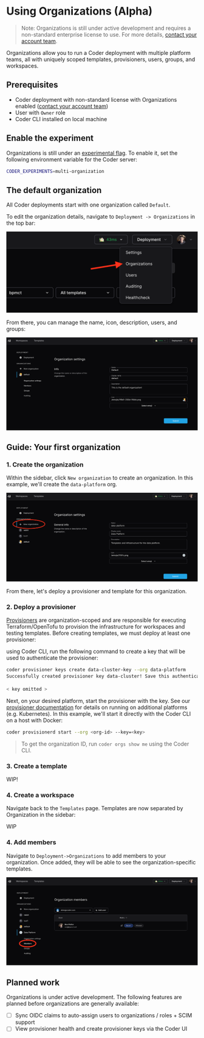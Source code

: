 # Using Organizations (Alpha)

> Note: Organizations is still under active development and requires a
> non-standard enterprise license to use. For more details,
> [contact your account team](https://coder.com/contact).

Organizations allow you to run a Coder deployment with multiple platform teams,
all with uniquely scoped templates, provisioners, users, groups, and workspaces.

## Prerequisites

- Coder deployment with non-standard license with Organizations enabled
  ([contact your account team](https://coder.com/contact))
- User with `Owner` role
- Coder CLI installed on local machine

## Enable the experiment

Organizations is still under an
[experimental flag](../cli/server.md#--experiments). To enable it, set the
following environment variable for the Coder server:

```sh
CODER_EXPERIMENTS=multi-organization
```

## The default organization

All Coder deployments start with one organization called `Default`.

To edit the organization details, navigate to `Deployment -> Organizations` in
the top bar:

![](../images/guides/using-organizations/deployment-organizations.png)

From there, you can manage the name, icon, description, users, and groups:

![](../images/guides/using-organizations/default-organization.png)

## Guide: Your first organization

### 1. Create the organization

Within the sidebar, click `New organization` to create an organization. In this
example, we'll create the `data-platform` org.

![](../images/guides/using-organizations/new-organization.png)

From there, let's deploy a provisioner and template for this organization.

### 2. Deploy a provisioner

[Provisioners](../admin/provisioners.md) are organization-scoped and are
responsible for executing Terraform/OpenTofu to provision the infrastructure for
workspaces and testing templates. Before creating templates, we must deploy at
least one provisioner:

using Coder CLI, run the following command to create a key that will be used to
authenticate the provisioner:

```sh
coder provisioner keys create data-cluster-key --org data-platform
Successfully created provisioner key data-cluster! Save this authentication token, it will not be shown again.

< key omitted >
```

Next, on your desired platform, start the provisioner with the key. See our
[provisioner documentation](../admin/provisioners.md) for details on running on
additional platforms (e.g. Kubernetes). In this example, we'll start it directly
with the Coder CLI on a host with Docker:

```sh
coder provisionerd start --org <org-id> --key=<key>
```

> To get the organization ID, run `coder orgs show me` using the Coder CLI.

### 3. Create a template

WIP!

### 4. Create a workspace

Navigate back to the `Templates` page. Templates are now separated by
Organization in the sidebar:

WIP

### 4. Add members

Navigate to `Deployment->Organizations` to add members to your organization.
Once added, they will be able to see the organization-specific templates.

![](../images/guides/using-organizations/organization-members.png)

## Planned work

Organizations is under active development. The following features are planned
before organizations are generally available:

- [ ] Sync OIDC claims to auto-assign users to organizations / roles + SCIM
      support
- [ ] View provisioner health and create provisioner keys via the Coder UI
